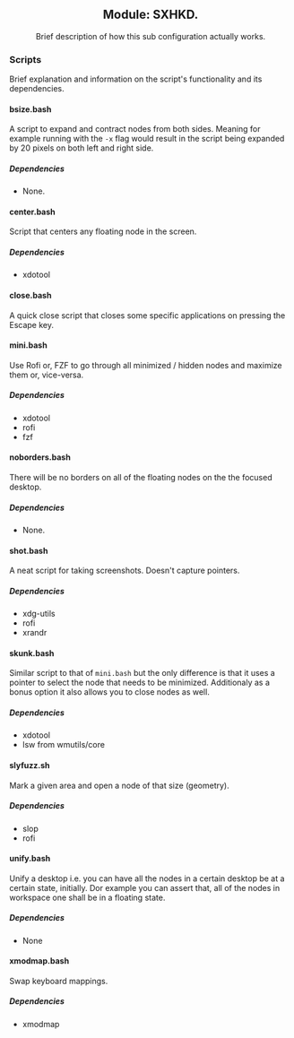 <div align="center">
  <h2>Module: SXHKD.</h1>
  Brief description of how this sub configuration actually works.
</div>

### Scripts

Brief explanation and information on the script's functionality and its dependencies.

#### bsize.bash

A script to expand and contract nodes from both sides. Meaning for example running with the `-x` flag would
result in the script being expanded by 20 pixels on both left and right side.

##### Dependencies

- None.

#### center.bash

Script that centers any floating node in the screen.

##### Dependencies

- xdotool

#### close.bash

A quick close script that closes some specific applications on pressing the Escape key.

#### mini.bash

Use Rofi or, FZF to go through all minimized / hidden nodes and maximize them or, vice-versa.

##### Dependencies

- xdotool
- rofi
- fzf

#### noborders.bash

There will be no borders on all of the floating nodes on the the focused desktop.

##### Dependencies

- None.

#### shot.bash

A neat script for taking screenshots. Doesn't capture pointers.

##### Dependencies

- xdg-utils
- rofi
- xrandr

#### skunk.bash

Similar script to that of `mini.bash` but the only difference is that it uses a pointer to select the node that needs
to be minimized. Additionaly as a bonus option it also allows you to close nodes as well.

##### Dependencies

- xdotool
- lsw from wmutils/core

#### slyfuzz.sh

Mark a given area and open a node of that size (geometry).

##### Dependencies

- slop
- rofi

#### unify.bash

Unify a desktop i.e. you can have all the nodes in a certain desktop be at a certain state, initially.
Dor example you can assert that, all of the nodes in workspace one shall be in a floating state.

##### Dependencies

- None

#### xmodmap.bash

Swap keyboard mappings.

##### Dependencies

- xmodmap

